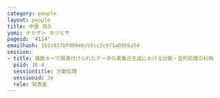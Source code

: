 ```yaml
---
category: people
layout: people
title: 中里 克久
yomi: ナカザト カツヒサ
pageid: '4114'
emailhash: 1b1c837bfd08ebcb5cc2c971a0956a54
session:
- title: 複数キーで関連付けられたデータの素集合生成における分散・並列処理の利用
  psid: 3E-4
  sessiontitle: 分散処理
  sessionid: 3e
  role: 発表者
---
```


